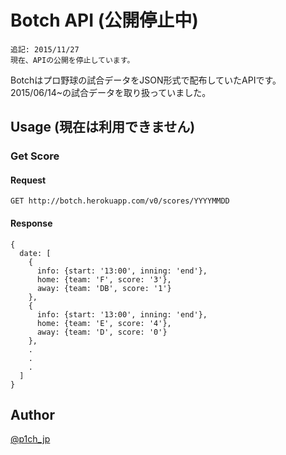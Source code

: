 Botch API (公開停止中)
===

```
追記: 2015/11/27
現在、APIの公開を停止しています。
```

Botchはプロ野球の試合データをJSON形式で配布していたAPIです。
2015/06/14~の試合データを取り扱っていました。

## Usage (現在は利用できません)

### Get Score
#### Request
`GET http://botch.herokuapp.com/v0/scores/YYYYMMDD`

#### Response
```
{
  date: [
    {
      info: {start: '13:00', inning: 'end'},
      home: {team: 'F', score: '3'},
      away: {team: 'DB', score: '1'}
    },
    {
      info: {start: '13:00', inning: 'end'},
      home: {team: 'E', score: '4'},
      away: {team: 'D', score: '0'}
    },
    .
    .
    .
  ]
}
```

## Author
[@p1ch_jp](http://p1ch.jp)
